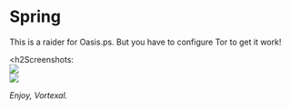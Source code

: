 # Spring
<p>
This is a raider for Oasis.ps.
But you have to configure Tor to get it work!
</p>

<h2Screenshots:</h2>
<br>
<img src="http://i.imgur.com/7HzW9Qz.png"><br>
<img src="http://i.imgur.com/am0xWcj.png"><br>

<i>Enjoy, Vortexal.</i>
